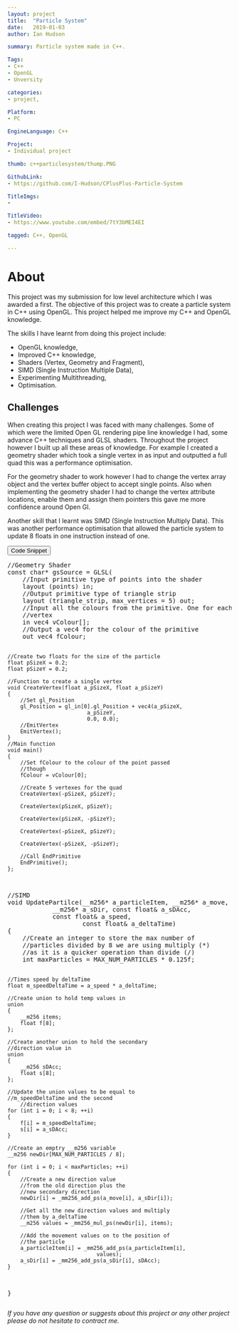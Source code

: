 ```yaml
---
layout: project
title:  "Particle System"
date:   2019-01-03 
author: Ian Hudson

summary: Particle system made in C++.

Tags:
- C++
- OpenGL
- Unversity

categories:
- project,

Platform:
- PC

EngineLanguage: C++

Project:
- Individual project

thumb: c++particlesystem/thump.PNG

GithubLink:
- https://github.com/I-Hudson/CPlusPlus-Particle-System

TitleImgs:
-

TitleVideo:
- https://www.youtube.com/embed/7tY3bMEI4EI

tagged: C++, OpenGL

---
```


# About 
This project was my submission for low level architecture which I was awarded a first. The objective of this project was to create a particle system in C++ using OpenGL. This project helped me improve my C++ and OpenGL knowledge. 

The skills I have learnt from doing this project include:
- OpenGL knowledge, 
- Improved C++ knowledge, 
- Shaders (Vertex, Geometry and Fragment),  
- SIMD (Single Instruction Multiple Data), 
- Experimenting Multithreading,
- Optimisation.

## Challenges
When creating this project I was faced with many challenges. Some of which were the limited Open GL rendering pipe line knowledge I had, some advance C++ techniques and GLSL shaders. Throughout the project however I built up all these areas of knowledge.
For example I created a geometry shader which took a single vertex in as input and outputted a full quad this was a performance optimisation. 

For the geometry shader to work however I had to change the vertex array object and the vertex buffer object to accept single points. Also when implementing the geometry shader I had to change the vertex attribute locations, enable them and assign them pointers this gave me more confidence around Open Gl.

Another skill that I learnt was SIMD (Single Instruction Multiply Data). This was another performance optimisation that allowed the particle system to update 8 floats in one instruction instead of one. 


<button type="button" class="btn btn-info" data-toggle="collapse" data-target="#code">Code Snippet</button>
<div id="code" class="collapse">
<pre class="brush: c++">
//Geometry Shader
const char* gsSource = GLSL(
	//Input primitive type of points into the shader
	layout (points) in; 
	//Output primitive type of triangle strip
	layout (triangle_strip, max_vertices = 5) out; 
	//Input all the colours from the primitive. One for each 
	//vertex
	in vec4 vColour[]; 
	//Output a vec4 for the colour of the primitive
	out vec4 fColour; 

	//Create two floats for the size of the particle
	float pSizeX = 0.2; 
	float pSizeY = 0.2; 

	//Function to create a single vertex
	void CreateVertex(float a_pSizeX, float a_pSizeY) 
	{ 
		//Set gl_Position
		gl_Position = gl_in[0].gl_Position + vec4(a_pSizeX, 
							 a_pSizeY, 
							 0.0, 0.0);
		//EmitVertex
		EmitVertex(); 
	} 
	//Main function
	void main() 
	{ 
		//Set fColour to the colour of the point passed 
		//though
		fColour = vColour[0]; 
		
		//Create 5 vertexes for the quad
		CreateVertex(-pSizeX, pSizeY); 
		
		CreateVertex(pSizeX, pSizeY); 
		
		CreateVertex(pSizeX, -pSizeY); 
		
		CreateVertex(-pSizeX, pSizeY); 
		
		CreateVertex(-pSizeX, -pSizeY); 
		
		//Call EndPrimitive
		EndPrimitive(); 
	};
</pre>
<pre class="brush: c++">
//SIMD
void UpdatePartilce(__m256* a_particleItem, __m256* a_move, 
		    __m256* a_sDir, const float& a_sDAcc, 
		    const float& a_speed, 
                    const float& a_deltaTime)
{
	//Create an integer to store the max number of 
	//particles divided by 8 we are using multiply (*) 
	//as it is a quicker operation than divide (/)
	int maxParticles = MAX_NUM_PARTICLES * 0.125f;
	
	//Times speed by deltaTime
	float m_speedDeltaTime = a_speed * a_deltaTime;

	//Create union to hold temp values in
	union
	{
		__m256 items;
		float f[8];
	};
	
	//Create another union to hold the secondary
	//direction value in
	union
	{
		__m256 sDAcc;
		float s[8];
	};

 	//Update the union values to be equal to
	//m_speedDeltaTime and the second 
    	//direction values
	for (int i = 0; i < 8; ++i)
	{
		f[i] = m_speedDeltaTime;
		s[i] = a_sDAcc;
	}

	//Create an emptry __m256 variable
	__m256 newDir[MAX_NUM_PARTICLES / 8];

	for (int i = 0; i < maxParticles; ++i)
	{
		//Create a new direction value
		//from the old direction plus the 
		//new secondary direction
		newDir[i] = _mm256_add_ps(a_move[i], a_sDir[i]);
		
		//Get all the new direction values and multiply 
		//them by a_deltaTime
		__m256 values = _mm256_mul_ps(newDir[i], items);
		
		//Add the movement values on to the position of
		//the particle
		a_particleItem[i] = _mm256_add_ps(a_particleItem[i], 
							    values);
		a_sDir[i] = _mm256_add_ps(a_sDir[i], sDAcc);
	}
}
</pre>
</div>


<i>If you have any question or suggests about this project or any other project please do not hesitate to contract me.<i/>

